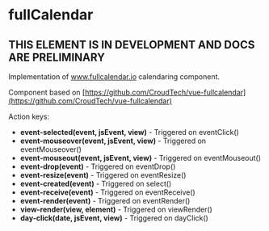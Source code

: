 # fullCalendar

## THIS ELEMENT IS IN DEVELOPMENT AND DOCS ARE PRELIMINARY

Implementation of www.fullcalendar.io calendaring component.

Component based on [https://github.com/CroudTech/vue-fullcalendar](https://github.com/CroudTech/vue-fullcalendar)

Action keys:

* **event-selected\(event, jsEvent, view\)** - Triggered on eventClick\(\)
* **event-mouseover\(event, jsEvent, view\)** - Triggered on eventMouseover\(\)
* **event-mouseout\(event, jsEvent, view\)** - Triggered on eventMouseout\(\)
* **event-drop\(event\)** - Triggered on eventDrop\(\)
* **event-resize\(event\)** - Triggered on eventResize\(\)
* **event-created\(event\)** - Triggered on select\(\)
* **event-receive\(event\)** - Triggered on eventReceive\(\)
* **event-render\(event\)** - Triggered on eventRender\(\)
* **view-render\(view, element\)** - Triggered on viewRender\(\)
* **day-click\(date, jsEvent, view\)** - Triggered on dayClick\(\)

